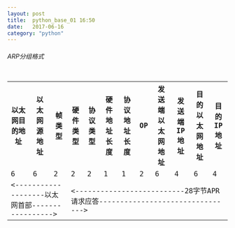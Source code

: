 ```yaml
---
layout: post
title:  python_base_01 16:50
date:   2017-06-16
category: "python"
---
```


<h6>ARP分组格式</h6>
<pre><code><table class="tg">
  <tr>
    <th class="tg-yw4l">以太网目的地址</th>
    <th class="tg-yw4l">以太网源地址</th>
    <th class="tg-yw4l">帧类型</th>
    <th class="tg-yw4l">硬件类型</th>
    <th class="tg-yw4l">协议类型</th>
    <th class="tg-yw4l">硬件地址长度</th>
    <th class="tg-yw4l">协议地址长度</th>
    <th class="tg-yw4l">OP</th>
    <th class="tg-yw4l">发送端以太网地址</th>
    <th class="tg-yw4l">发送端IP地址</th>
    <th class="tg-yw4l">目的以太网地址</th>
    <th class="tg-yw4l">目的IP地址</th>
  </tr>
  <tr>
    <td class="tg-yw4l">6</td>
    <td class="tg-yw4l">6</td>
    <td class="tg-yw4l">2</td>
    <td class="tg-yw4l">2</td>
    <td class="tg-yw4l">2</td>
    <td class="tg-yw4l">1</td>
    <td class="tg-yw4l">1</td>
    <td class="tg-yw4l">2</td>
    <td class="tg-yw4l">6</td>
    <td class="tg-yw4l">4</td>
    <td class="tg-yw4l">6</td>
    <td class="tg-yw4l">4</td>
  </tr>
  <tr>
    <td class="tg-yw4l" colspan="3">&lt;-------------------以太网首部-----------------&gt;</td>
    <td class="tg-yw4l" colspan="9"><--------------------------28字节APR请求应答--------------------------------></td>
  </tr>
</table></code></pre>